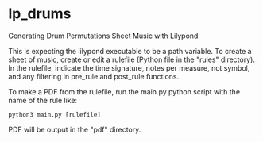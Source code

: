 # lp_drums

Generating Drum Permutations Sheet Music with Lilypond

This is expecting the lilypond executable to be a path variable. To create a sheet of music, create or edit a rulefile (Python file in the "rules" directory). In the rulefile, indicate the time signature, notes per measure, not symbol, and any filtering in pre_rule and post_rule functions. 

To make a PDF from the rulefile, run the main.py python script with the name of the rule like:

`python3 main.py [rulefile]`

PDF will be output in the "pdf" directory.
